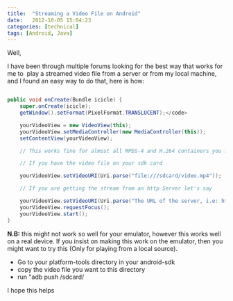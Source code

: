 ```yaml
---
title:  "Streaming a Video File on Android"
date:   2012-10-05 15:04:23
categories: [technical]
tags: [Android, Java]
---
```



Well,

I have been through multiple forums looking for the best way that works for me to  play a streamed video file from a server or from my local machine, and I found an easy way to do that, here is how:

```java

public void onCreate(Bundle icicle) {
    super.onCreate(icicle);
    getWindow().setFormat(PixelFormat.TRANSLUCENT);</code>

    yourVideoView = new VideoView(this);
    yourVideoView.setMediaController(new MediaController(this));
    setContentView(yourVideoView);

    // This works fine for almost all MPEG-4 and H.264 containers you find out there

    // If you have the video file on your sdk card

    yourVideoView.setVideoURI(Uri.parse("file:///sdcard/video.mp4"));

    // If you are getting the stream from an http Server let's say

    yourVideoView.setVideoURI(Uri.parse("The URL of the server, i.e: http:// ...."));
    yourVideoView.requestFocus();
    yourVideoView.start();
}
```

**N.B:** this might not work so well for your emulator, however this works well on a real device. If you insist on making this work on the emulator, then you might want to try this (Only for playing from a local source).
<ul>
	<li>Go to your platform-tools directory in your android-sdk</li>
	<li>copy the video file you want to this directory</li>
	<li>run "adb push <your_file> /sdcard/<target destination></li>
</ul>

I hope this helps
